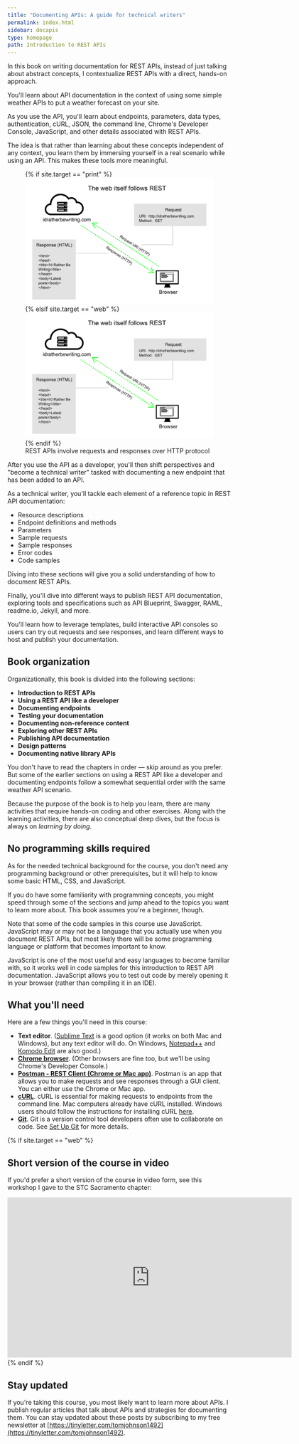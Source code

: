 ```yaml
---
title: "Documenting APIs: A guide for technical writers"
permalink: index.html
sidebar: docapis
type: homepage
path: Introduction to REST APIs
---
```


In this book on writing documentation for REST APIs, instead of just talking about abstract concepts, I contextualize REST APIs with a direct, hands-on approach.

You'll learn about API documentation in the context of using some simple weather APIs to put a weather forecast on your site.

As you use the API, you'll learn about endpoints, parameters, data types, authentication, cURL, JSON, the command line, Chrome's Developer Console, JavaScript, and other details associated with REST APIs.

The idea is that rather than learning about these concepts independent of any context, you learn them by immersing yourself in a real scenario while using an API. This makes these tools more meaningful.

<figure>
{% if site.target == "print" %}<img class="medium" src="images/restapi_www.png" alt="Web as REST API" />
{% elsif site.target == "web" %}<img class="medium" src="images/restapi_www.svg" alt="Web as REST API" />
{% endif %}
<figcaption>REST APIs involve requests and responses over HTTP protocol</figcaption></figure>

After you use the API as a developer, you'll then shift perspectives and "become a technical writer" tasked with documenting a new endpoint that has been added to an API.

As a technical writer, you'll tackle each element of a reference topic in REST API documentation:

* Resource descriptions
* Endpoint definitions and methods
* Parameters
* Sample requests
* Sample responses
* Error codes
* Code samples

Diving into these sections will give you a solid understanding of how to document REST APIs.

Finally, you'll dive into different ways to publish REST API documentation, exploring tools and specifications such as API Blueprint, Swagger, RAML, readme.io, Jekyll, and more.

You'll learn how to leverage templates, build interactive API consoles so users can try out requests and see responses, and learn different ways to host and publish your documentation.

## Book organization

Organizationally, this book is divided into the following sections:

*  **Introduction to REST APIs**
*  **Using a REST API like a developer**
*  **Documenting endpoints**
*  **Testing your documentation**
*  **Documenting non-reference content**
*  **Exploring other REST APIs**
*  **Publishing API documentation**
*  **Design patterns**
*  **Documenting native library APIs**

You don't have to read the chapters in order &mdash; skip around as you prefer. But some of the earlier sections on using a REST API like a developer and documenting endpoints follow a somewhat sequential order with the same weather API scenario.

Because the purpose of the book is to help you learn, there are many activities that require hands-on coding and other exercises. Along with the learning activities, there are also conceptual deep dives, but the focus is always on *learning by doing*.

## No programming skills required

As for the needed technical background for the course, you don't need any programming background or other prerequisites, but it will help to know some basic HTML, CSS, and JavaScript.

If you do have some familiarity with programming concepts, you might speed through some of the sections and jump ahead to the topics you want to learn more about. This book assumes you're a beginner, though.

Note that some of the code samples in this course use JavaScript. JavaScript may or may not be a language that you actually use when you document REST APIs, but most likely there will be some programming language or platform that becomes important to know.

JavaScript is one of the most useful and easy languages to become familiar with, so it works well in code samples for this introduction to REST API documentation. JavaScript allows you to test out code by merely opening it in your browser (rather than compiling it in an IDE).

## What you'll need

Here are a few things you'll need in this course:

* **Text editor**. ([Sublime Text](http://www.sublimetext.com/) is a good option (it works on both Mac and Windows), but any text editor will do. On Windows, [Notepad++](https://notepad-plus-plus.org/) and [Komodo Edit](http://komodoide.com/komodo-edit/) are also good.)
* **[Chrome browser](http://www.google.com/chrome/)**. (Other browsers are fine too, but we'll be using Chrome's Developer Console.)
* **[Postman - REST Client (Chrome or Mac app)](http://www.getpostman.com/)**. Postman is an app that allows you to make requests and see responses through a GUI client. You can either use the Chrome or Mac app.
* **[cURL](http://curl.haxx.se/)**. cURL is essential for making requests to endpoints from the command line. Mac computers already have cURL installed. Windows users should follow the instructions for installing cURL [here](http://www.confusedbycode.com/curl/#downloads).
* **[Git](https://git-scm.com/)**. Git is a version control tool developers often use to collaborate on code. See [Set Up Git](https://help.github.com/articles/set-up-git/) for more details.

{% if site.target == "web" %}
## Short version of the course in video

If you'd prefer a short version of the course in video form, see this workshop I gave to the STC Sacramento chapter:

<iframe width="640" height="360" src="https://www.youtube.com/embed/GerbihyUpdo" frameborder="0" allowfullscreen></iframe>
{% endif %}

## Stay updated

If you're taking this course, you most likely want to learn more about APIs. I publish regular articles that talk about APIs and strategies for documenting them. You can stay updated about these posts by subscribing to my free newsletter at [https://tinyletter.com/tomjohnson1492](https://tinyletter.com/tomjohnson1492).
